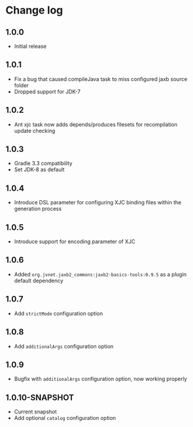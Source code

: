 # Change log

## 1.0.0
* Initial release

## 1.0.1
* Fix a bug that caused compileJava task to miss configured jaxb source folder
* Dropped support for JDK-7

## 1.0.2
* Ant xjc task now adds depends/produces filesets for recompilation update checking

## 1.0.3
* Gradle 3.3 compatibility
* Set JDK-8 as default

## 1.0.4
* Introduce DSL parameter for configuring XJC binding files within the generation process

## 1.0.5
* Introduce support for encoding parameter of XJC

## 1.0.6
* Added `org.jvnet.jaxb2_commons:jaxb2-basics-tools:0.9.5` as a plugin default dependency

## 1.0.7
* Add `strictMode` configuration option

## 1.0.8
* Add `additionalArgs` configuration option

## 1.0.9
* Bugfix with `additionalArgs` configuration option, now working properly

## 1.0.10-SNAPSHOT
* Current snapshot
* Add optional `catalog` configuration option
